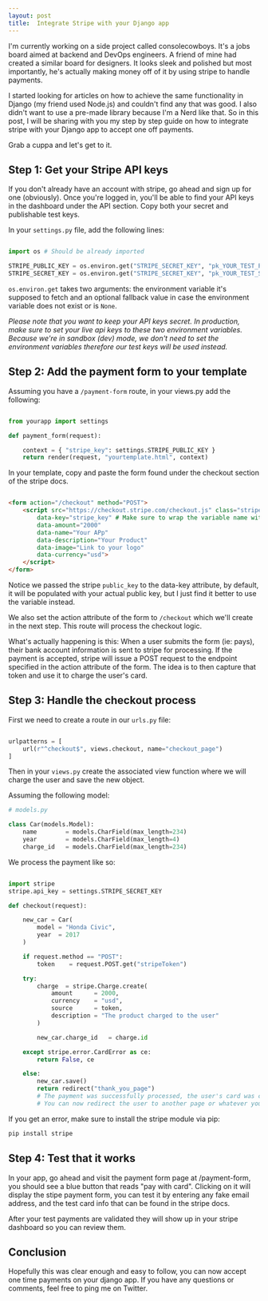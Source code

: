 ```yaml
---
layout: post
title:  Integrate Stripe with your Django app
---
```


I'm currently working on a side project called consolecowboys. It's a jobs board
aimed at backend and DevOps engineers. A friend of mine had created a similar
board for designers. It looks sleek and polished but most importantly, he's
actually making money off of it by using stripe to handle payments.

I started looking for articles on how to achieve the same functionality in Django
(my friend used Node.js) and couldn't find any that was good. I also didn't want
to use a pre-made library because I'm a Nerd like that. So in this post, I will
be sharing with you my step by step guide on how to integrate stripe with your
Django app to accept one off payments.

Grab a cuppa and let's get to it.

## Step 1: Get your Stripe API keys
If you don't already have an account with stripe, go ahead and sign up for one
(obviously). Once you're logged in, you'll be able to find your API keys in the
dashboard under the API section. Copy both your secret and publishable test
keys.

In your `settings.py` file, add the following lines:

```python

import os # Should be already imported

STRIPE_PUBLIC_KEY = os.environ.get("STRIPE_SECRET_KEY", "pk_YOUR_TEST_PUBLIC_KEY")
STRIPE_SECRET_KEY = os.environ.get("STRIPE_SECRET_KEY", "pk_YOUR_TEST_SECRET_KEY")

```
`os.environ.get` takes two arguments: the environment variable it's supposed to
fetch and an optional fallback value in case the environment variable does not
exist or is `None`.

*Please note that you want to keep your API keys secret. In production, make
sure to set your live api keys to these two environment variables.
Because we're in sandbox (dev) mode, we don't need to set the environment
variables therefore our test keys will be used instead.*

## Step 2: Add the payment form to your template

Assuming you have a `/payment-form` route, in your views.py add the following:

```python

from yourapp import settings

def payment_form(request):

    context = { "stripe_key": settings.STRIPE_PUBLIC_KEY }
    return render(request, "yourtemplate.html", context)

```

In your template, copy and paste the form found under the checkout section of
the stripe docs.

```html

<form action="/checkout" method="POST">
    <script src="https://checkout.stripe.com/checkout.js" class="stripe-button"
        data-key="stripe_key" # Make sure to wrap the variable name with double {}
        data-amount="2000"
        data-name="Your APp"
        data-description="Your Product"
        data-image="Link to your logo"
        data-currency="usd">
    </script>
</form>

```

Notice we passed the stripe `public_key` to the data-key attribute, by default,
it will be populated with your actual public key, but I just find it better to
use the variable instead.

We also set the action attribute of the form to `/checkout` which we'll create
in the next step. This route will process the checkout logic.

What's actually happening is this: When a user submits the form (ie: pays), their
bank account information is sent to stripe for processing. If the payment is
accepted, stripe will issue a POST request to the endpoint specified in the
action attribute of the form.
The idea is to then capture that token and use it to charge the user's card.

## Step 3: Handle the checkout process

First we need to create a route in our `urls.py` file:

```python

urlpatterns = [
    url(r"^checkout$", views.checkout, name="checkout_page")
]

```

Then in your `views.py` create the associated view function where we will charge
the user and save the new object.

Assuming the following model:

```python
# models.py

class Car(models.Model):
    name        = models.CharField(max_length=234)
    year        = models.CharField(max_length=4)
    charge_id   = models.CharField(max_length=234)

```

We process the payment like so:

```python

import stripe
stripe.api_key = settings.STRIPE_SECRET_KEY

def checkout(request):

    new_car = Car(
        model = "Honda Civic",
        year  = 2017
    )

    if request.method == "POST":
        token    = request.POST.get("stripeToken")

    try:
        charge  = stripe.Charge.create(
            amount      = 2000,
            currency    = "usd",
            source      = token,
            description = "The product charged to the user"
        )

        new_car.charge_id   = charge.id

    except stripe.error.CardError as ce:
        return False, ce

    else:
        new_car.save()
        return redirect("thank_you_page")
        # The payment was successfully processed, the user's card was charged.
        # You can now redirect the user to another page or whatever you want

```

If you get an error, make sure to install the stripe module via pip:

```bash
pip install stripe
```

## Step 4: Test that it works

In your app, go ahead and visit the payment form page at /payment-form, you
should see a blue button that reads "pay with card".
Clicking on it will display the stipe payment form, you can test it by entering
any fake email address, and the test card info that can be found in the stripe
docs.

After your test payments are validated they will show up in your stripe
dashboard so you can review them.

## Conclusion

Hopefully this was clear enough and easy to follow, you can now accept one time
payments on your django app. If you have any questions or comments, feel free to
ping me on Twitter.

